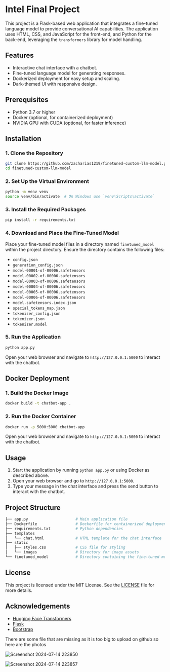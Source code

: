 # Intel Final Project

This project is a Flask-based web application that integrates a fine-tuned language model to provide conversational AI capabilities. The application uses HTML, CSS, and JavaScript for the front-end, and Python for the back-end, leveraging the `transformers` library for model handling.

## Features

- Interactive chat interface with a chatbot.
- Fine-tuned language model for generating responses.
- Dockerized deployment for easy setup and scaling.
- Dark-themed UI with responsive design.

## Prerequisites

- Python 3.7 or higher
- Docker (optional, for containerized deployment)
- NVIDIA GPU with CUDA (optional, for faster inference)

## Installation

### 1. Clone the Repository

```bash
git clone https://github.com/zacharias1219/finetuned-custom-llm-model.git
cd finetuned-custom-llm-model
```

### 2. Set Up the Virtual Environment

```bash
python -m venv venv
source venv/bin/activate  # On Windows use `venv\Scripts\activate`
```

### 3. Install the Required Packages

```bash
pip install -r requirements.txt
```

### 4. Download and Place the Fine-Tuned Model

Place your fine-tuned model files in a directory named `finetuned_model` within the project directory. Ensure the directory contains the following files:

- `config.json`
- `generation_config.json`
- `model-00001-of-00006.safetensors`
- `model-00002-of-00006.safetensors`
- `model-00003-of-00006.safetensors`
- `model-00004-of-00006.safetensors`
- `model-00005-of-00006.safetensors`
- `model-00006-of-00006.safetensors`
- `model.safetensors.index.json`
- `special_tokens_map.json`
- `tokenizer_config.json`
- `tokenizer.json`
- `tokenizer.model`

### 5. Run the Application

```bash
python app.py
```

Open your web browser and navigate to `http://127.0.0.1:5000` to interact with the chatbot.

## Docker Deployment

### 1. Build the Docker Image

```bash
docker build -t chatbot-app .
```

### 2. Run the Docker Container

```bash
docker run -p 5000:5000 chatbot-app
```

Open your web browser and navigate to `http://127.0.0.1:5000` to interact with the chatbot.

## Usage

1. Start the application by running `python app.py` or using Docker as described above.
2. Open your web browser and go to `http://127.0.0.1:5000`.
3. Type your message in the chat interface and press the send button to interact with the chatbot.

## Project Structure

```bash
├── app.py                     # Main application file
├── Dockerfile                 # Dockerfile for containerized deployment
├── requirements.txt           # Python dependencies
├── templates
│   └── chat.html              # HTML template for the chat interface
├── static
│   ├── styles.css             # CSS file for styling
│   └── images                 # Directory for image assets
└── finetuned_model            # Directory containing the fine-tuned model files
```

## License

This project is licensed under the MIT License. See the [LICENSE](LICENSE) file for more details.

## Acknowledgements

- [Hugging Face Transformers](https://huggingface.co/transformers/)
- [Flask](https://flask.palletsprojects.com/)
- [Bootstrap](https://getbootstrap.com/)

There are some file that are missing as it is too big to upload on github so here are the photos

![Screenshot 2024-07-14 223850](https://github.com/user-attachments/assets/1a38ffa4-5825-4f8f-8e6e-a1055fdcde8d)

![Screenshot 2024-07-14 223857](https://github.com/user-attachments/assets/61f6b0b3-dd31-48ad-aeca-b66f3febc072)
